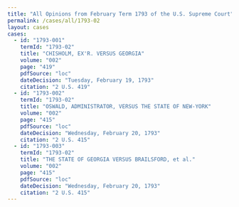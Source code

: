 ```yaml
---
title: "All Opinions from February Term 1793 of the U.S. Supreme Court"
permalink: /cases/all/1793-02
layout: cases
cases:
  - id: "1793-001"
    termId: "1793-02"
    title: "CHISHOLM, EX'R. VERSUS GEORGIA"
    volume: "002"
    page: "419"
    pdfSource: "loc"
    dateDecision: "Tuesday, February 19, 1793"
    citation: "2 U.S. 419"
  - id: "1793-002"
    termId: "1793-02"
    title: "OSWALD, ADMINISTRATOR, VERSUS THE STATE OF NEW-YORK"
    volume: "002"
    page: "415"
    pdfSource: "loc"
    dateDecision: "Wednesday, February 20, 1793"
    citation: "2 U.S. 415"
  - id: "1793-003"
    termId: "1793-02"
    title: "THE STATE OF GEORGIA VERSUS BRAILSFORD, et al."
    volume: "002"
    page: "415"
    pdfSource: "loc"
    dateDecision: "Wednesday, February 20, 1793"
    citation: "2 U.S. 415"
---
```

